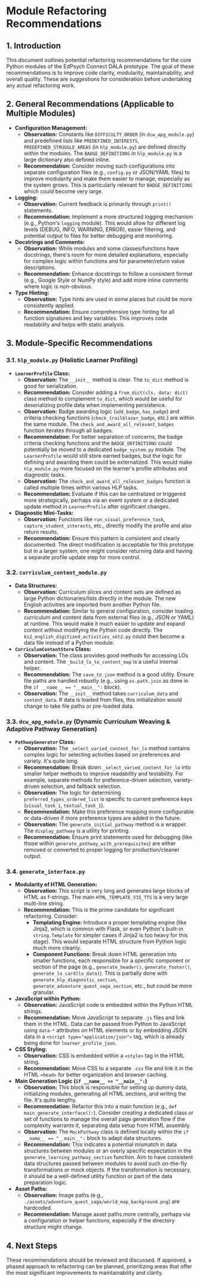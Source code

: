 # Module Refactoring Recommendations

## 1. Introduction

This document outlines potential refactoring recommendations for the core Python modules of the EdPsych Connect DALA prototype. The goal of these recommendations is to improve code clarity, modularity, maintainability, and overall quality. These are suggestions for consideration before undertaking any actual refactoring work.

## 2. General Recommendations (Applicable to Multiple Modules)

*   **Configuration Management:**
    *   **Observation:** Constants like `DIFFICULTY_ORDER` (in `dcw_apg_module.py`) and predefined lists like `PREDEFINED_INTERESTS`, `PREDEFINED_STRUGGLE_AREAS` (in `hlp_module.py`) are defined directly within the modules. The `BADGE_DEFINITIONS` in `hlp_module.py` is a large dictionary also defined inline.
    *   **Recommendation:** Consider moving such configurations into separate configuration files (e.g., `config.py` or JSON/YAML files) to improve modularity and make them easier to manage, especially as the system grows. This is particularly relevant for `BADGE_DEFINITIONS` which could become very large.
*   **Logging:**
    *   **Observation:** Current feedback is primarily through `print()` statements.
    *   **Recommendation:** Implement a more structured logging mechanism (e.g., Python's `logging` module). This would allow for different log levels (DEBUG, INFO, WARNING, ERROR), easier filtering, and potential output to files for better debugging and monitoring.
*   **Docstrings and Comments:**
    *   **Observation:** While modules and some classes/functions have docstrings, there's room for more detailed explanations, especially for complex logic within functions and for parameter/return value descriptions.
    *   **Recommendation:** Enhance docstrings to follow a consistent format (e.g., Google Style or NumPy style) and add more inline comments where logic is non-obvious.
*   **Type Hinting:**
    *   **Observation:** Type hints are used in some places but could be more consistently applied.
    *   **Recommendation:** Ensure comprehensive type hinting for all function signatures and key variables. This improves code readability and helps with static analysis.

## 3. Module-Specific Recommendations

### 3.1. `hlp_module.py` (Holistic Learner Profiling)

*   **`LearnerProfile` Class:**
    *   **Observation:** The `__init__` method is clear. The `to_dict` method is good for serialization.
    *   **Recommendation:** Consider adding a `from_dict(cls, data: dict)` class method to complement `to_dict`, which would be useful for deserializing profile data when implementing persistence.
    *   **Observation:** Badge awarding logic (`add_badge`, `has_badge`) and criteria checking functions (`check_trailblazer_badge`, etc.) are within the same module. The `check_and_award_all_relevant_badges` function iterates through all badges.
    *   **Recommendation:** For better separation of concerns, the badge criteria checking functions and the `BADGE_DEFINITIONS` could potentially be moved to a dedicated `badge_system.py` module. The `LearnerProfile` would still store earned badges, but the logic for defining and awarding them could be externalized. This would make `hlp_module.py` more focused on the learner's profile attributes and diagnostic tasks.
    *   **Observation:** The `check_and_award_all_relevant_badges` function is called multiple times within various HLP tasks.
    *   **Recommendation:** Evaluate if this can be centralized or triggered more strategically, perhaps via an event system or a dedicated update method in `LearnerProfile` after significant changes.
*   **Diagnostic Mini-Tasks:**
    *   **Observation:** Functions like `run_visual_preference_task`, `capture_student_interests`, etc., directly modify the profile and also return results.
    *   **Recommendation:** Ensure this pattern is consistent and clearly documented. The direct modification is acceptable for this prototype but in a larger system, one might consider returning data and having a separate profile update step for more control.

### 3.2. `curriculum_content_module.py`

*   **Data Structures:**
    *   **Observation:** Curriculum slices and content sets are defined as large Python dictionaries/lists directly in the module. The new English activities are imported from another Python file.
    *   **Recommendation:** Similar to general configuration, consider loading curriculum and content data from external files (e.g., JSON or YAML) at runtime. This would make it much easier to update and expand content without modifying the Python code directly. The `ks2_english_digitized_activities_set2.py` could then become a data file instead of a Python module.
*   **`CurriculumContentStore` Class:**
    *   **Observation:** The class provides good methods for accessing LOs and content. The `_build_lo_to_content_map` is a useful internal helper.
    *   **Recommendation:** The `save_to_json` method is a good utility. Ensure file paths are handled robustly (e.g., using `os.path.join` as done in the `if __name__ == "__main__":` block).
    *   **Observation:** The `__init__` method takes `curriculum_data` and `content_data`. If data is loaded from files, this initialization would change to take file paths or pre-loaded data.

### 3.3. `dcw_apg_module.py` (Dynamic Curriculum Weaving & Adaptive Pathway Generation)

*   **`PathwayGenerator` Class:**
    *   **Observation:** The `_select_varied_content_for_lo` method contains complex logic for selecting activities based on preferences and variety. It's quite long.
    *   **Recommendation:** Break down `_select_varied_content_for_lo` into smaller helper methods to improve readability and testability. For example, separate methods for preference-driven selection, variety-driven selection, and fallback selection.
    *   **Observation:** The logic for determining `preferred_types_ordered_list` is specific to current preference keys (`visual_task_1`, `textual_task_1`).
    *   **Recommendation:** Make this preference mapping more configurable or data-driven if more preference types are added in the future.
    *   **Observation:** The `generate_initial_pathway` method is a wrapper. The `display_pathway` is a utility for printing.
    *   **Recommendation:** Ensure print statements used for debugging (like those within `generate_pathway_with_prerequisites`) are either removed or converted to proper logging for production/cleaner output.

### 3.4. `generate_interface.py`

*   **Modularity of HTML Generation:**
    *   **Observation:** This script is very long and generates large blocks of HTML as f-strings. The main `HTML_TEMPLATE_V15_TTS` is a very large multi-line string.
    *   **Recommendation:** This is the prime candidate for significant refactoring. Consider:
        *   **Templating Engine:** Introduce a proper templating engine (like Jinja2, which is common with Flask, or even Python's built-in `string.Template` for simpler cases if Jinja2 is too heavy for this stage). This would separate HTML structure from Python logic much more cleanly.
        *   **Component Functions:** Break down HTML generation into smaller functions, each responsible for a specific component or section of the page (e.g., `generate_header()`, `generate_footer()`, `generate_lo_card(lo_data)`). This is partially done with `generate_hlp_diagnostic_section`, `generate_adventure_quest_saga_section`, etc., but could be more granular.
*   **JavaScript within Python:**
    *   **Observation:** JavaScript code is embedded within the Python HTML strings.
    *   **Recommendation:** Move JavaScript to separate `.js` files and link them in the HTML. Data can be passed from Python to JavaScript using `data-*` attributes on HTML elements or by embedding JSON data in a `<script type="application/json">` tag, which is already being done for `learner_profile_json`.
*   **CSS Styling:**
    *   **Observation:** CSS is embedded within a `<style>` tag in the HTML string.
    *   **Recommendation:** Move CSS to a separate `.css` file and link it in the HTML `<head>` for better organization and browser caching.
*   **Main Generation Logic (`if __name__ == "__main__":`)**
    *   **Observation:** This block is responsible for setting up dummy data, initializing modules, generating all HTML sections, and writing the file. It's quite lengthy.
    *   **Recommendation:** Refactor this into a main function (e.g., `def main_generate_interface():`). Consider creating a dedicated class or set of functions to manage the overall page generation flow if the complexity warrants it, separating data setup from HTML assembly.
    *   **Observation:** The `MockPathway` class is defined locally within the `if __name__ == "__main__":` block to adapt data structures.
    *   **Recommendation:** This indicates a potential mismatch in data structures between modules or an overly specific expectation in the `generate_learning_pathway_section` function. Aim to have consistent data structures passed between modules to avoid such on-the-fly transformations or mock objects. If the transformation is necessary, it should be a well-defined utility function or part of the data preparation logic.
*   **Asset Paths:**
    *   **Observation:** Image paths (e.g., `./assets/adventure_quest_saga/world_map_background.png`) are hardcoded.
    *   **Recommendation:** Manage asset paths more centrally, perhaps via a configuration or helper functions, especially if the directory structure might change.

## 4. Next Steps

These recommendations should be reviewed and discussed. If approved, a phased approach to refactoring can be planned, prioritizing areas that offer the most significant improvements to maintainability and clarity.


